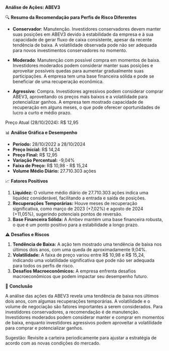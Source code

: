 **Análise de Ações: ABEV3**

🔍 **Resumo da Recomendação para Perfis de Risco Diferentes**

* **Conservador**: Manutenção. Investidores conservadores devem manter suas posições em ABEV3 devido à estabilidade da empresa e à sua capacidade de gerar fluxo de caixa consistente, apesar da recente tendência de baixa. A volatilidade observada pode não ser adequada para novos investimentos conservadores no momento.
  
* **Moderado**: Manutenção com possível compra em momentos de baixa. Investidores moderados podem considerar manter suas posições e aproveitar possíveis quedas para aumentar gradualmente suas participações. A empresa tem uma base financeira sólida e pode se beneficiar de uma recuperação econômica.
  
* **Agressivo**: Compra. Investidores agressivos podem considerar comprar ABEV3, aproveitando os preços mais baixos e a volatilidade para potencializar ganhos. A empresa tem mostrado capacidade de recuperação em alguns meses, o que pode oferecer oportunidades de lucro a curto e médio prazo.

Preço Atual (28/10/2024): R$ 12,95

📊 **Análise Gráfica e Desempenho**

- **Período:** 28/10/2022 a 28/10/2024
- **Preço Inicial:** R$ 14,24
- **Preço Final:** R$ 12,95
- **Variação Percentual:** -9,04%
- **Faixa de Preço:** R$ 10,98 - R$ 15,24
- **Volume Médio Diário:** 27.710.303 ações

📈 **Fatores Positivos**

1. **Liquidez:** O volume médio diário de 27.710.303 ações indica uma liquidez considerável, facilitando a entrada e saída de posições.
2. **Recuperações Temporárias:** Houve meses de recuperação significativa, como março de 2023 (+7,02%) e agosto de 2024 (+11,05%), sugerindo potenciais pontos de reversão.
3. **Base Financeira Sólida:** A Ambev mantém uma base financeira robusta, o que é um ponto positivo para a estabilidade a longo prazo.

⚠️ **Desafios e Riscos**

1. **Tendência de Baixa:** A ação tem mostrado uma tendência de baixa nos últimos dois anos, com uma queda de aproximadamente 9,04%.
2. **Volatilidade:** A faixa de preço variou entre R$ 10,98 e R$ 15,24, indicando uma volatilidade significativa que pode não ser adequada para todos os perfis de risco.
3. **Desafios Macroeconômicos:** A empresa enfrenta desafios macroeconômicos que podem impactar seu desempenho futuro.

📌 **Conclusão**

A análise das ações da ABEV3 revela uma tendência de baixa nos últimos dois anos, com algumas recuperações temporárias. A volatilidade e o volume de negociação são fatores importantes a serem considerados. Para investidores conservadores, a recomendação é de manutenção. Investidores moderados podem considerar manter e comprar em momentos de baixa, enquanto investidores agressivos podem aproveitar a volatilidade para comprar e potencializar ganhos.

Sugestão: Revisite a carteira periodicamente para ajustar a estratégia de acordo com as novas condições do mercado.